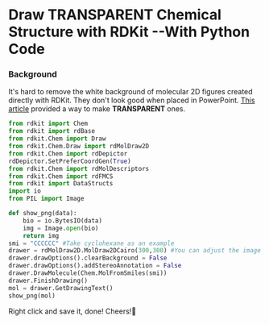 # Draw TRANSPARENT Chemical Structure with RDKit --With Python Code


### Background
It's hard to remove the white background of molecular 2D figures created directly with RDKit. They don't look good when placed in PowerPoint. [This article](https://link.springer.com/article/10.1186/s13321-022-00664-x) provided a way to make **TRANSPARENT** ones. 

```python
from rdkit import Chem
from rdkit import rdBase
from rdkit.Chem import Draw
from rdkit.Chem.Draw import rdMolDraw2D
from rdkit.Chem import rdDepictor
rdDepictor.SetPreferCoordGen(True)
from rdkit.Chem import rdMolDescriptors
from rdkit.Chem import rdFMCS
from rdkit import DataStructs
import io
from PIL import Image

def show_png(data):
    bio = io.BytesIO(data)
    img = Image.open(bio)
    return img
smi = "CCCCCC" #Take cyclohexane as an example
drawer = rdMolDraw2D.MolDraw2DCairo(300,300) #You can adjust the image size
drawer.drawOptions().clearBackground = False
drawer.drawOptions().addStereoAnnotation = False
drawer.DrawMolecule(Chem.MolFromSmiles(smi))
drawer.FinishDrawing()
mol = drawer.GetDrawingText()
show_png(mol)
```

Right click and save it, done!
Cheers!🍺
